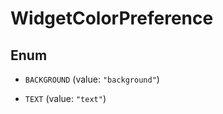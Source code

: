 

# WidgetColorPreference

## Enum


* `BACKGROUND` (value: `"background"`)

* `TEXT` (value: `"text"`)



